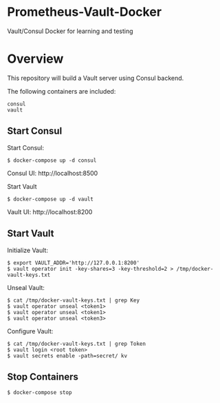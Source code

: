 # Prometheus-Vault-Docker
Vault/Consul Docker for learning and testing

# Overview

This repository will build a Vault server using Consul backend.

The following containers are included:

    consul
    vault

## Start Consul

Start Consul:
```
$ docker-compose up -d consul
```
Consul UI: http://localhost:8500

Start Vault
```
$ docker-compose up -d vault
```

Vault UI: http://localhost:8200

## Start Vault

Initialize Vault:
```
$ export VAULT_ADDR='http://127.0.0.1:8200'
$ vault operator init -key-shares=3 -key-threshold=2 > /tmp/docker-vault-keys.txt
```
Unseal Vault:
```
$ cat /tmp/docker-vault-keys.txt | grep Key
$ vault operator unseal <token1> 
$ vault operator unseal <token1> 
$ vault operator unseal <token3> 
```
Configure Vault:
```
$ cat /tmp/docker-vault-keys.txt | grep Token
$ vault login <root token>
$ vault secrets enable -path=secret/ kv
```

## Stop Containers
```
$ docker-compose stop
```
